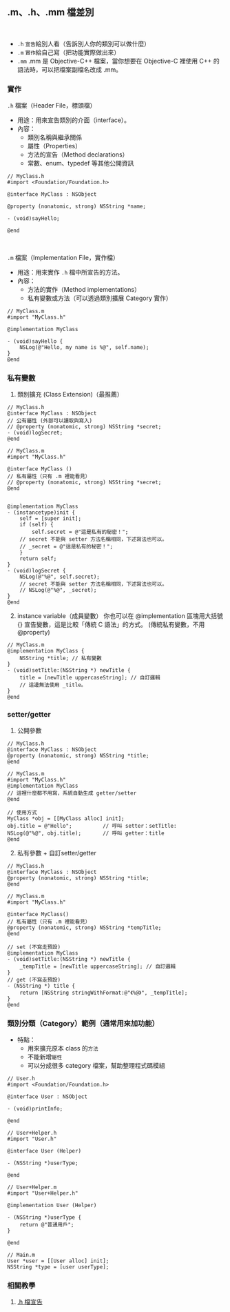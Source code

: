 ## .m、.h、.mm 檔差別
<br />


- `.h` `宣告`給別人看（告訴別人你的類別可以做什麼）
- `.m` `實作`給自己寫（把功能實際做出來）
- `.mm` .mm 是 Objective-C++ 檔案，當你想要在 Objective-C 裡使用 C++ 的語法時，可以把檔案副檔名改成 .mm。


### 實作


`.h` 檔案（Header File，標頭檔）
- 用途：用來宣告類別的介面（interface）。
- 內容：
   * 類別名稱與繼承關係
   * 屬性（Properties）
   * 方法的宣告（Method declarations）
   * 常數、enum、typedef 等其他公開資訊
```objc
// MyClass.h
#import <Foundation/Foundation.h>

@interface MyClass : NSObject

@property (nonatomic, strong) NSString *name;

- (void)sayHello;

@end
```

</br>

`.m` 檔案（Implementation File，實作檔）
- 用途：用來實作 `.h` 檔中所宣告的方法。
- 內容：
   * 方法的實作（Method implementations）
   * 私有變數或方法（可以透過類別擴展 Category 實作）
```objc
// MyClass.m
#import "MyClass.h"

@implementation MyClass

- (void)sayHello {
    NSLog(@"Hello, my name is %@", self.name);
}
@end
```

### 私有變數

1. 類別擴充 (Class Extension)（最推薦）
```objc
// MyClass.h
@interface MyClass : NSObject
// 公有屬性 (外部可以讀取與寫入)
// @property (nonatomic, strong) NSString *secret;
- (void)logSecret;
@end
```
```objc
// MyClass.m
#import "MyClass.h"

@interface MyClass ()
// 私有屬性（只有 .m 裡能看見）
// @property (nonatomic, strong) NSString *secret;
@end


@implementation MyClass
- (instancetype)init {
    self = [super init];
    if (self) {
        self.secret = @"這是私有的秘密！";
	// secret 不能與 setter 方法名稱相同，下述寫法也可以。
	// _secret = @"這是私有的秘密！"; 
    }
    return self;
}
- (void)logSecret {
    NSLog(@"%@", self.secret);
    // secret 不能與 setter 方法名稱相同，下述寫法也可以。
    // NSLog(@"%@", _secret);
}
@end
```

2. instance variable（成員變數）
你也可以在 @implementation 區塊用大括號 {} 宣告變數，這是比較「傳統 C 語法」的方式。
(傳統私有變數，不用 @property)
```objc
// MyClass.m
@implementation MyClass {
    NSString *title; // 私有變數
}
- (void)setTitle:(NSString *) newTitle {
    title = [newTitle uppercaseString]; // 自訂邏輯
    // 這邊無法使用 _title。
}
@end

```


### setter/getter

1. 公開參數
```objc
// MyClass.h
@interface MyClass : NSObject
@property (nonatomic, strong) NSString *title;
@end
```
```objc
// MyClass.m
#import "MyClass.h"
@implementation MyClass
// 這裡什麼都不用寫，系統自動生成 getter/setter
@end
```
```objc
// 使用方式
MyClass *obj = [[MyClass alloc] init];
obj.title = @"Hello";          // 呼叫 setter：setTitle:
NSLog(@"%@", obj.title);       // 呼叫 getter：title
@end
```

2. 私有參數 + 自訂setter/getter

```objc
// MyClass.h
@interface MyClass : NSObject
@property (nonatomic, strong) NSString *title;
@end
```
```objc
// MyClass.m
#import "MyClass.h"

@interface MyClass()
// 私有屬性（只有 .m 裡能看見）
@property (nonatomic, strong) NSString *tempTitle;
@end

// set (不寫走預設)
@implementation MyClass
- (void)setTitle:(NSString *) newTitle {
    _tempTitle = [newTitle uppercaseString]; // 自訂邏輯
}
// get (不寫走預設)
- (NSString *) title {
    return [NSString stringWithFormat:@"《%@》", _tempTitle];
}
@end

```


### 類別分類（Category）範例（通常用來加功能）

- 特點：
   * 用來擴充原本 class 的`方法`
   * 不能新增`屬性`
   * 可以分成很多 category 檔案，幫助整理程式碼模組

```objc
// User.h
#import <Foundation/Foundation.h>

@interface User : NSObject

- (void)printInfo;

@end
```

```objc
// User+Helper.h
#import "User.h"

@interface User (Helper)

- (NSString *)userType;

@end
```

```objc
// User+Helper.m
#import "User+Helper.h"

@implementation User (Helper)

- (NSString *)userType {
    return @"普通用戶";
}

@end
```


```objc
// Main.m
User *user = [[User alloc] init];
NSString *type = [user userType];
```



### 相關教學
1. [.h 檔宣告](document/1/README.md)







